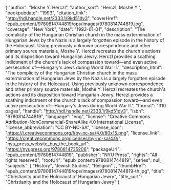 {
  "author": "Moshe Y. Herczl",
  "author_sort": "Herczl, Moshe Y.",
  "bookpubdate": "1993",
  "citation_link": "http://hdl.handle.net/2333.1/9kd51dv3",
  "coverHref": "epub_content/9780814744819/ops/images/9780814744819.jpg",
  "coverage": "New York",
  "date": "1993-01-01",
  "description": "The complicity of the Hungarian Christian church in the mass extermination of Hungarian Jews by the Nazis is a largely forgotten episode in the history of the Holocaust. Using previously unknown correspondence and other primary source materials, Moshe Y. Herczl recreates the church's actions and its disposition toward Hungarian Jewry. Herczl provides a scathing indictment of the church's lack of compassion toward—and even active persecution of—Hungary's Jews during World War II.",
  "description_html": "The complicity of the Hungarian Christian church in the mass extermination of Hungarian Jews by the Nazis is a largely forgotten episode in the history of the Holocaust. Using previously unknown correspondence and other primary source materials, Moshe Y. Herczl recreates the church's actions and its disposition toward Hungarian Jewry. Herczl provides a scathing indictment of the church's lack of compassion toward—and even active persecution of—Hungary's Jews during World War II.",
  "format": "310 pages",
  "handle": "http://hdl.handle.net/2333.1/9kd51dv3",
  "isbn": "9780814744819",
  "language": "eng",
  "license": "Creative Commons Attribution-NonCommercial-ShareAlike 4.0 International License",
  "license_abbreviation": "CC BY-NC-SA",
  "license_icon": "https://i.creativecommons.org/l/by-nc-sa/4.0/80x15.png",
  "license_link": "https://creativecommons.org/licenses/by-nc-sa/4.0/",
  "nyu_press_website_buy_the_book_url": "https://nyupress.org/9780814735206",
  "packageUrl": "epub_content/9780814744819",
  "publisher": "NYU Press",
  "rights": "All rights reserved",
  "rootUrl": "epub_content/9780814744819",
  "series": null,
  "subjects": [
    "History",
    "Jewish Studies",
    "Religion"
  ],
  "thumbHref": "epub_content/9780814744819/ops/images/9780814744819-th.jpg",
  "title": "Christianity and the Holocaust of Hungarian Jewry",
  "title_sort": "Christianity and the Holocaust of Hungarian Jewry"
}
